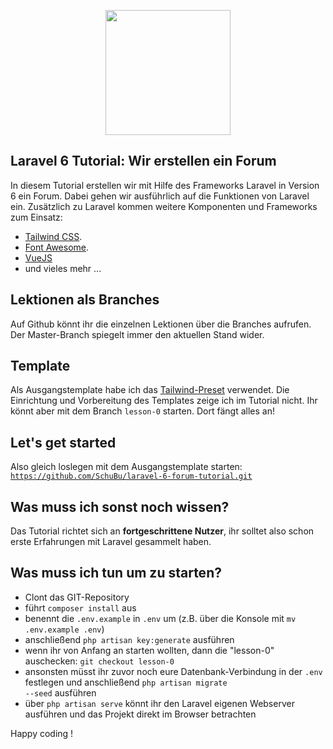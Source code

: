 <p align="center"><img src="https://res.cloudinary.com/dtfbvvkyp/image/upload/v1566331377/laravel-logolockup-cmyk-red.svg" width="200"></p>


## Laravel 6 Tutorial: Wir erstellen ein Forum

In diesem Tutorial erstellen wir mit Hilfe des Frameworks Laravel in Version 6 ein Forum. Dabei gehen wir ausführlich auf die Funktionen von Laravel ein. Zusätzlich zu Laravel kommen weitere Komponenten und Frameworks zum Einsatz:

- [Tailwind CSS](https://tailwindcss.com).
- [Font Awesome](https://fontawesome.com).
- [VueJS](https://vuejs.org/)
- und vieles mehr ...

## Lektionen als Branches
Auf Github könnt ihr die einzelnen Lektionen über die Branches aufrufen. Der Master-Branch spiegelt immer den aktuellen Stand wider.

## Template
Als Ausgangstemplate habe ich das [Tailwind-Preset](https://github.com/laravel-frontend-presets/tailwindcss) verwendet. Die Einrichtung und Vorbereitung des Templates zeige ich im Tutorial nicht. Ihr könnt aber mit dem Branch <code>lesson-0</code> starten. Dort fängt alles an!  

## Let's get started
Also gleich loslegen mit dem Ausgangstemplate starten: <code>https://github.com/SchuBu/laravel-6-forum-tutorial.git</code>

## Was muss ich sonst noch wissen?
Das Tutorial richtet sich an **fortgeschrittene Nutzer**, ihr solltet also schon erste Erfahrungen mit Laravel gesammelt haben.

## Was muss ich tun um zu starten?
- Clont das GIT-Repository
- führt <code>composer install</code> aus
- benennt die <code>.env.example</code> in <code>.env</code> um (z.B. über die Konsole mit <code>mv .env.example .env</code>)
- anschließend <code>php artisan key:generate</code> ausführen
- wenn ihr von Anfang an starten wollten, dann die "lesson-0" auschecken: <code>git checkout lesson-0</code>
- ansonsten müsst ihr zuvor noch eure Datenbank-Verbindung in der <code>.env</code> festlegen und anschließend <code>php artisan migrate --seed</code> ausführen 
- über <code>php artisan serve</code> könnt ihr den Laravel eigenen Webserver ausführen und das Projekt direkt im Browser betrachten

Happy coding !
 
